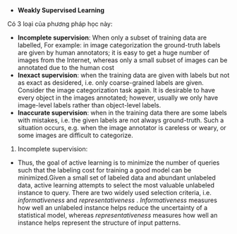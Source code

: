 - __Weakly Supervised Learning__ 

 Có 3 loại của phương pháp học này:
  * __Incomplete supervision__: When only a subset of training data are labelled, For example: in image categorization the ground-truth labels are given by human annotators; it is easy to get a huge number of images from the Internet, whereas only a small subset of images can be annotated due to the human cost
  * __Inexact supervision__: when the training data are given with labels but not as exact as desidered, i.e. only coarse-grained labels are given. Consider the image categorization task again. It is desirable to have every object in the images annotated; however, usually we only have image-level labels rather than object-level labels. 
  * __Inaccurate supervision__: when in the training data there are some labels with mistakes, i.e. the given labels are not always ground-truth. Such a situation occurs, e.g. when the image annotator is careless or weary, or some images are difficult to categorize.

 1. Incomplete supervision:
  - Thus, the goal of active learning is to minimize the number of queries such that the labeling cost for training a good model can be minimized.Given a small set of labeled data and abundant unlabeled data, active learning attempts to select the most valuable unlabeled instance to query. There are two widely used selection criteria, i.e. *informativeness* and *representativeness* . *Informativeness* measures how well an unlabeled instance helps reduce the uncertainty of a statistical model, whereas *representativeness* measures how well an instance helps represent the structure of input patterns.